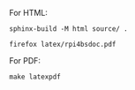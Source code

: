 For HTML:
```
sphinx-build -M html source/ .
```
```
firefox latex/rpi4bsdoc.pdf
```
For PDF:
```
make latexpdf
```
